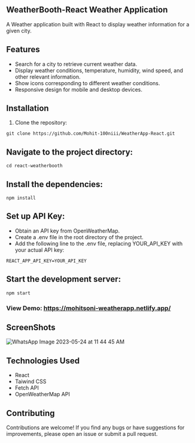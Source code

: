 ## WeatherBooth-React Weather Application
A Weather application built with React to display weather information for a given city.

## Features

- Search for a city to retrieve current weather data.
- Display weather conditions, temperature, humidity, wind speed, and other relevant information.
- Show icons corresponding to different weather conditions.
- Responsive design for mobile and desktop devices.

## Installation

1. Clone the repository:

 ```
git clone https://github.com/Mohit-100niii/WeatherApp-React.git
```

## Navigate to the project directory:
```
cd react-weatherbooth
```

## Install the dependencies:
```
npm install
```

## Set up API Key:
- Obtain an API key from OpenWeatherMap.
- Create a .env file in the root directory of the project.
- Add the following line to the .env file, replacing YOUR_API_KEY with your actual API key:
```
REACT_APP_API_KEY=YOUR_API_KEY
```

## Start the development server:
```
npm start
```
### View Demo: https://mohitsoni-weatherapp.netlify.app/

## ScreenShots
![WhatsApp Image 2023-05-24 at 11 44 45 AM](https://github.com/Mohit-100niii/WeatherApp-React/assets/84673402/96582c6c-2e33-4091-9c78-c7fa710d4aa4)

  

## Technologies Used
- React
- Taiwind CSS
- Fetch API
- OpenWeatherMap API

## Contributing
Contributions are welcome! If you find any bugs or have suggestions for improvements, please open an issue or submit a pull request.


